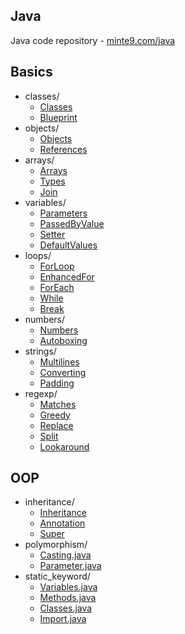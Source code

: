 ## Java
Java code repository - [minte9.com/java](https://www.minte9.com/java)

## Basics
  * classes/
    * [Classes](https://github.com/minte9/java-pages/tree/main/src/main/java/com/minte9/basics/classes/Classes.java)
    * [Blueprint](https://github.com/minte9/java-pages/tree/main/src/main/java/com/minte9/basics/classes/Blueprint.java)
  * objects/
    * [Objects](https://github.com/minte9/java-pages/tree/main/src/main/java/com/minte9/basics/objects/Objects.java)
    * [References](https://github.com/minte9/java-pages/tree/main/src/main/java/com/minte9/basics/objects/References.java)
  * arrays/
    * [Arrays](https://github.com/minte9/java-pages/tree/main/src/main/java/com/minte9/basics/arrays/Arrays.java)
    * [Types](https://github.com/minte9/java-pages/tree/main/src/main/java/com/minte9/basics/arrays/Types.java)
    * [Join](https://github.com/minte9/java-pages/tree/main/src/main/java/com/minte9/basics/arrays/Join.java)
  * variables/
    * [Parameters](https://github.com/minte9/java-pages/tree/main/src/main/java/com/minte9/basics/variables/Parameters.java)
    * [PassedByValue](https://github.com/minte9/java-pages/tree/main/src/main/java/com/minte9/basics/variables/PassedByValue.java)
    * [Setter](https://github.com/minte9/java-pages/tree/main/src/main/java/com/minte9/basics/variables/Setter.java)
    * [DefaultValues](https://github.com/minte9/java-pages/tree/main/src/main/java/com/minte9/basics/variables/DefaultValues.java)
  * loops/
    * [ForLoop](https://github.com/minte9/java-pages/tree/main/src/main/java/com/minte9/basics/loops/ForLoop.java)
    * [EnhancedFor](https://github.com/minte9/java-pages/tree/main/src/main/java/com/minte9/basics/loops/EnhancedFor.java)
    * [ForEach](https://github.com/minte9/java-pages/tree/main/src/main/java/com/minte9/basics/loops/ForEach.java)
    * [While](https://github.com/minte9/java-pages/tree/main/src/main/java/com/minte9/basics/loops/While.java)
    * [Break](https://github.com/minte9/java-pages/tree/main/src/main/java/com/minte9/basics/loops/Break.java)
  * numbers/
    * [Numbers](https://github.com/minte9/java-pages/tree/main/src/main/java/com/minte9/basics/numbers/Numbers.java)
    * [Autoboxing](https://github.com/minte9/java-pages/tree/main/src/main/java/com/minte9/basics/numbers/Autoboxing.java) 
  * strings/
    * [Multilines](https://github.com/minte9/java-pages/tree/main/src/main/java/com/minte9/basics/strings/Multilines.java)
    * [Converting](https://github.com/minte9/java-pages/tree/main/src/main/java/com/minte9/basics/strings/Converting.java)
    * [Padding](https://github.com/minte9/java-pages/tree/main/src/main/java/com/minte9/basics/strings/Padding.java)
  * regexp/
    * [Matches](https://github.com/minte9/java-pages/tree/main/src/main/java/com/minte9/basics/regexp/Matches.java)
    * [Greedy](https://github.com/minte9/java-pages/tree/main/src/main/java/com/minte9/basics/regexp/Greedy.java)
    * [Replace](https://github.com/minte9/java-pages/tree/main/src/main/java/com/minte9/basics/regexp/Replace.java)
    * [Split](https://github.com/minte9/java-pages/tree/main/src/main/java/com/minte9/basics/regexp/Split.java)
    * [Lookaround](https://github.com/minte9/java-pages/tree/main/src/main/java/com/minte9/basics/regexp/Lookaround.java)

## OOP
  * inheritance/
    * [Inheritance](https://github.com/minte9/java-pages/tree/main/src/main/java/com/minte9/oop/inheritance/Inheritance.java)
    * [Annotation](https://github.com/minte9/java-pages/tree/main/src/main/java/com/minte9/oop/inheritance/Annotation.java)
    * [Super](https://github.com/minte9/java-pages/tree/main/src/main/java/com/minte9/oop/inheritance/Super.java)
  * polymorphism/
    * [Casting.java](https://github.com/minte9/java-pages/tree/main/src/main/java/com/minte9/oop//polymorphism/Casting.java)
    * [Parameter.java](https://github.com/minte9/java-pages/tree/main/src/main/java/com/minte9/oop/polymorphism/Parameter.java)
  * static_keyword/
    * [Variables.java](https://github.com/minte9/java-pages/tree/main/src/main/java/com/minte9/oop/static_keyword/Variables.java)
    * [Methods.java](https://github.com/minte9/java-pages/tree/main/src/main/java/com/minte9/oop/static_keyword/Methods.java)
    * [Classes.java](https://github.com/minte9/java-pages/tree/main/src/main/java/com/minte9/oop/static_keyword/Classes.java)
    * [Import.java](https://github.com/minte9/java-pages/tree/main/src/main/java/com/minte9/oop/static_keyword/Import.java)

